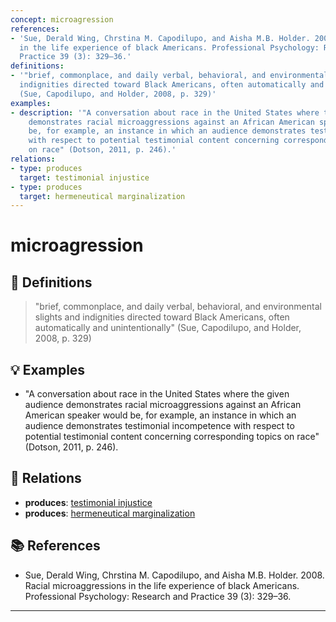 ```yaml
---
concept: microagression
references:
- 'Sue, Derald Wing, Chrstina M. Capodilupo, and Aisha M.B. Holder. 2008. Racial microaggressions
  in the life experience of black Americans. Professional Psychology: Research and
  Practice 39 (3): 329–36.'
definitions:
- '"brief, commonplace, and daily verbal, behavioral, and environmental slights and
  indignities directed toward Black Americans, often automatically and unintentionally"
  (Sue, Capodilupo, and Holder, 2008, p. 329)'
examples:
- description: '"A conversation about race in the United States where the given audience
    demonstrates racial microaggressions against an African American speaker would
    be, for example, an instance in which an audience demonstrates testimonial incompetence
    with respect to potential testimonial content concerning corresponding topics
    on race" (Dotson, 2011, p. 246).'
relations:
- type: produces
  target: testimonial injustice
- type: produces
  target: hermeneutical marginalization
---
```


# microagression

## 📖 Definitions

> "brief, commonplace, and daily verbal, behavioral, and environmental slights and indignities directed toward Black Americans, often automatically and unintentionally" (Sue, Capodilupo, and Holder, 2008, p. 329)

## 💡 Examples

- "A conversation about race in the United States where the given audience demonstrates racial microaggressions against an African American speaker would be, for example, an instance in which an audience demonstrates testimonial incompetence with respect to potential testimonial content concerning corresponding topics on race" (Dotson, 2011, p. 246).

## 🔗 Relations

- **produces**: [testimonial injustice](./testimonial-injustice.md)
- **produces**: [hermeneutical marginalization](./hermeneutical-marginalization.md)

## 📚 References

- Sue, Derald Wing, Chrstina M. Capodilupo, and Aisha M.B. Holder. 2008. Racial microaggressions in the life experience of black Americans. Professional Psychology: Research and Practice 39 (3): 329–36.

---

<script src="https://giscus.app/client.js"
                data-repo="natesheehan/conceptcartography"
                data-repo-id="R_kgDOPB5QiQ"
                data-category="General"
                data-category-id="DIC_kwDOPB5Qic4CsAxd"
                data-mapping="pathname"
                data-strict="0"
                data-reactions-enabled="1"
                data-emit-metadata="0"
                data-input-position="bottom"
                data-theme="catppuccin_mocha"
                data-lang="en"
                crossorigin="anonymous"
                async>
        </script>
        